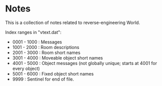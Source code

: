 # Notes

This is a collection of notes related to reverse-engineering World.

Index ranges in "vtext.dat":

*   0001 - 1000 : Messages
*   1001 - 2000 : Room descriptions
*   2001 - 3000 : Room short names
*   3001 - 4000 : Moveable object short names
*   4001 - 5000 : Object messages (not globally unique; starts at 4001 for every object)
*   5001 - 6000 : Fixed object short names
*   9999        : Sentinel for end of file.
